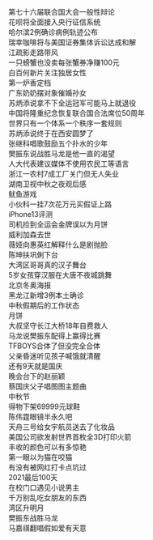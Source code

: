 第七十六届联合国大会一般性辩论  
花呗将全面接入央行征信系统  
哈尔滨2例确诊病例轨迹公布  
瑞幸咖啡将与美国证券集体诉讼达成和解  
江疏影走路带风  
一只螃蟹也没卖每张蟹券净赚100元  
白百何新片关注独居女性  
第一炉香定档  
广东奶奶摆对象催婚孙女  
苏炳添说拿不下全运冠军可能马上就退役  
中国将隆重纪念恢复联合国合法席位50周年  
世界只有一个体系一个秩序一套规则  
苏炳添说终于在西安圆梦了  
张继科唱歌鼓励五个扑水的少年  
樊振东说战胜马龙是他一直的渴望  
人大代表建议媒体不使用农民工等语言  
浙江一农村7成工厂关门但无人失业  
湖南卫视中秋之夜观后感  
鱿鱼游戏  
小伙科一挂7次花万元买假证上路  
iPhone13评测  
司机捡到全运会金牌误以为月饼  
威利加森去世  
薇娅向惠英红解释什么是剧抛脸  
陈坤扶巩俐下台  
大湾区哥哥真的汉子舞台  
5岁女孩穿汉服在大唐不夜城跳舞  
北京冬奥海报  
黑龙江新增3例本土确诊  
中秋假期后的工作状态  
月饼  
大叔坚守长江大桥18年自费救人  
马龙说樊振东配得上赢得比赛  
TFBOYS合体了但没完全合体  
父亲昏迷听见孩子喊饿就清醒  
还有9天就是国庆  
晚会台下的赵丽颖  
蔡国庆父子唱图图主题曲  
中秋节  
得物下架69999元球鞋  
陈伟霆眼镜半永久吧  
天舟三号给女宇航员送去了化妆品  
美国公司欲发射世界首枚全3D打印火箭  
丰收的颜色可以有多惊艳  
第一眼以为猫在咬猫  
有没有被网红打卡点坑过  
2021最后100天  
在校门口遇见小说男主  
千万别乱吃女朋友的东西  
湾区升明月  
樊振东战胜马龙  
马嘉祺翻唱假如爱有天意  
